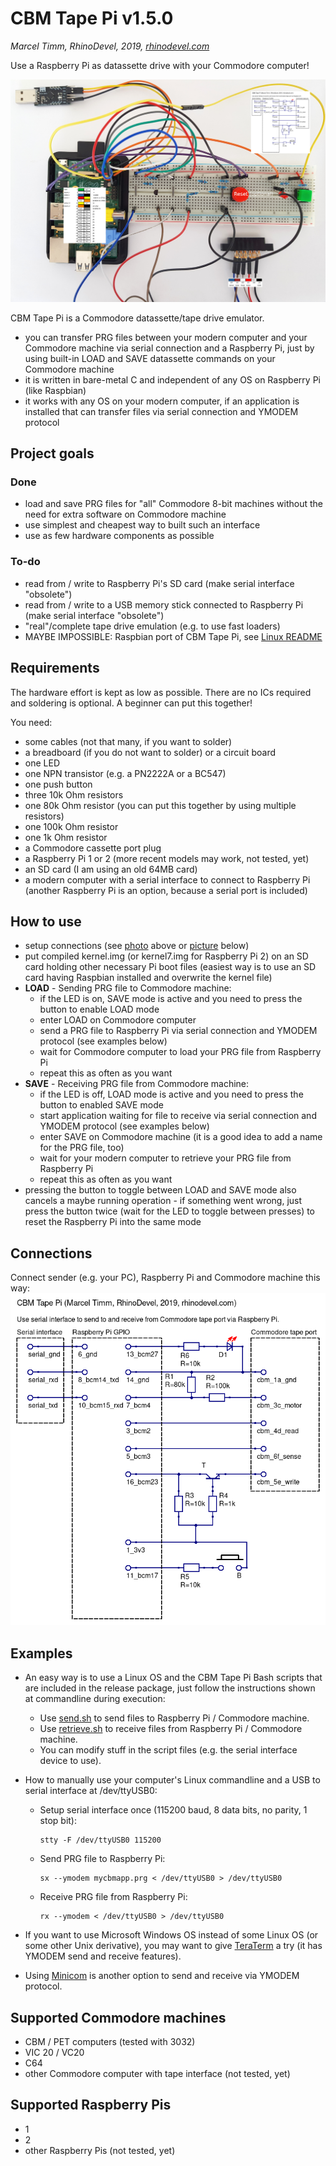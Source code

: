 # CBM Tape Pi v1.5.0
*Marcel Timm, RhinoDevel, 2019, [rhinodevel.com](http://rhinodevel.com/)*

Use a Raspberry Pi as datassette drive with your Commodore computer!

<img src="./docs/Photo%20of%20connected%20Raspberry%20Pi%201.jpg" alt="Photo" title="Photo with overlays containing all relevant informations to build CBM Tape Pi connections yourself." width="800"/>

CBM Tape Pi is a Commodore datassette/tape drive emulator.

- you can transfer PRG files between your modern computer and your Commodore machine via serial connection and a Raspberry Pi, just by using built-in LOAD and SAVE datassette commands on your Commodore machine
- it is written in bare-metal C and independent of any OS on Raspberry Pi (like Raspbian)
- it works with any OS on your modern computer, if an application is installed that can transfer files via serial connection and YMODEM protocol

## Project goals

### Done

- load and save PRG files for "all" Commodore 8-bit machines without the need for extra software on Commodore machine
- use simplest and cheapest way to built such an interface
- use as few hardware components as possible

### To-do

- read from / write to Raspberry Pi's SD card (make serial interface "obsolete")
- read from / write to a USB memory stick connected to Raspberry Pi (make serial interface "obsolete")
- "real"/complete tape drive emulation (e.g. to use fast loaders)
- MAYBE IMPOSSIBLE: Raspbian port of CBM Tape Pi, see [Linux README](./linux/README.md)

## Requirements

The hardware effort is kept as low as possible. There are no ICs required and soldering is optional. A beginner can put this together!

You need:

- some cables (not that many, if you want to solder)
- a breadboard (if you do not want to solder) or a circuit board
- one LED
- one NPN transistor (e.g. a PN2222A or a BC547)
- one push button
- three 10k Ohm resistors
- one 80k Ohm resistor (you can put this together by using multiple resistors)
- one 100k Ohm resistor
- one 1k Ohm resistor
- a Commodore cassette port plug
- a Raspberry Pi 1 or 2 (more recent models may work, not tested, yet)
- an SD card (I am using an old 64MB card)
- a modern computer with a serial interface to connect to Raspberry Pi (another Raspberry Pi is an option, because a serial port is included)

## How to use

- setup connections (see [photo](./docs/Photo%20of%20connected%20Raspberry%20Pi%201.jpg) above or [picture](./docs/Serial%20to%20CBM%20tape%20via%20Raspberry%20Pi%20(Marcel%20Timm%2C%20RhinoDevel).png) below)
- put compiled kernel.img (or kernel7.img for Raspberry Pi 2) on an SD card holding other necessary Pi boot files (easiest way is to use an SD card having Raspbian installed and overwrite the kernel file)
- **LOAD** - Sending PRG file to Commodore machine:
  - if the LED is on, SAVE mode is active and you need to press the button to enable LOAD mode  
  - enter LOAD on Commodore computer
  - send a PRG file to Raspberry Pi via serial connection and YMODEM protocol (see examples below)
  - wait for Commodore computer to load your PRG file from Raspberry Pi
  - repeat this as often as you want
- **SAVE** - Receiving PRG file from Commodore machine:
  - if the LED is off, LOAD mode is active and you need to press the button to enabled SAVE mode
  - start application waiting for file to receive via serial connection and YMODEM protocol (see examples below)
  - enter SAVE on Commodore machine (it is a good idea to add a name for the PRG file, too)
  - wait for your modern computer to retrieve your PRG file from Raspberry Pi
  - repeat this as often as you want
- pressing the button to toggle between LOAD and SAVE mode also cancels a maybe running operation - if something went wrong, just press the button twice (wait for the LED to toggle between presses) to reset the Raspberry Pi into the same mode

## Connections
Connect sender (e.g. your PC), Raspberry Pi and Commodore machine this way:
![Wiring](./docs/Serial%20to%20CBM%20tape%20via%20Raspberry%20Pi%20(Marcel%20Timm%2C%20RhinoDevel).png)

## Examples

- An easy way is to use a Linux OS and the CBM Tape Pi Bash scripts that are included in the release package, just follow the instructions shown at commandline during execution:
  - Use [send.sh](./send.sh) to send files to Raspberry Pi / Commodore machine.
  - Use [retrieve.sh](./retrieve.sh) to receive files from Raspberry Pi / Commodore machine.
  - You can modify stuff in the script files (e.g. the serial interface device to use).

- How to manually use your computer's Linux commandline and a USB to serial interface at /dev/ttyUSB0:

  - Setup serial interface once (115200 baud, 8 data bits, no parity, 1 stop bit):
      ```shell
      stty -F /dev/ttyUSB0 115200
      ```
  - Send PRG file to Raspberry Pi:
      ```shell
      sx --ymodem mycbmapp.prg < /dev/ttyUSB0 > /dev/ttyUSB0
      ```
  - Receive PRG file from Raspberry Pi:
      ```shell
      rx --ymodem < /dev/ttyUSB0 > /dev/ttyUSB0
      ```

- If you want to use Microsoft Windows OS instead of some Linux OS (or some other Unix derivative), you may want to give [TeraTerm](https://ttssh2.osdn.jp/) a try (it has YMODEM send and receive features). 

- Using [Minicom](https://salsa.debian.org/minicom-team/minicom) is another option to send and receive via YMODEM protocol. 

## Supported Commodore machines

- CBM / PET computers (tested with 3032)
- VIC 20 / VC20
- C64
- other Commodore computer with tape interface (not tested, yet)

## Supported Raspberry Pis

- 1
- 2
- other Raspberry Pis (not tested, yet)
